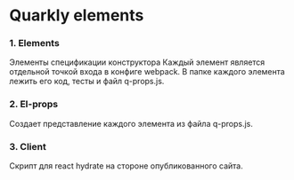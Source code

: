 # Quarkly elements

### 1. Elements
Элементы спецификации конструктора
Каждый элемент является отдельной точкой входа в конфиге webpack.
В папке каждого элемента лежить его код, тесты и файл q-props.js.


### 2. El-props
Создает представление каждого элемента из файла q-props.js.

### 3. Client
Скрипт для react hydrate на стороне опубликованного сайта.
